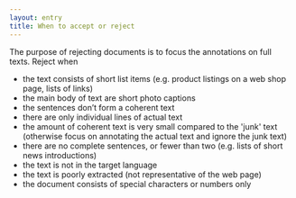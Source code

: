 ```yaml
---
layout: entry
title: When to accept or reject
---
```


The purpose of rejecting documents is to focus the annotations on full texts. 
Reject when
- the text consists of short list items (e.g. product listings on a web shop page, lists of links)
- the main body of text are short photo captions
- the sentences don’t form a coherent text
- there are only individual lines of actual text 
- the amount of coherent text is very small compared to the 'junk' text (otherwise focus on annotating the actual text and ignore the junk text)
- there are no complete sentences, or fewer than two (e.g. lists of short news introductions)
- the text is not in the target language
- the text is poorly extracted (not representative of the web page)
- the document consists of special characters or numbers only
